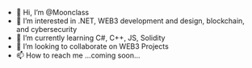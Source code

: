 - 👋 Hi, I’m @Moonclass
- 👀 I’m interested in .NET, WEB3 development and design, blockchain, and cybersecurity
- 🌱 I’m currently learning C#, C++, JS, Solidity 
- 💞️ I’m looking to collaborate on WEB3 Projects
- 📫 How to reach me ...coming soon...

<!---
Moonclass/Moonclass is a ✨ special ✨ repository because its `README.md` (this file) appears on your GitHub profile.
You can click the Preview link to take a look at your changes.
--->
